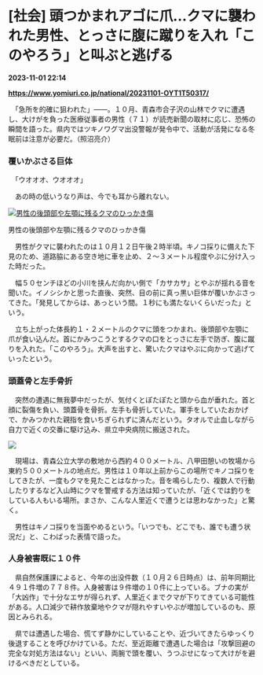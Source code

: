 # [社会] 頭つかまれアゴに爪…クマに襲われた男性、とっさに腹に蹴りを入れ「このやろう」と叫ぶと逃げる

**2023-11-01 22:14**

**https://www.yomiuri.co.jp/national/20231101-OYT1T50317/**

　「急所を的確に狙われた」――。１０月、青森市合子沢の山林でクマに遭遇し、大けがを負った医療従事者の男性（７１）が読売新聞の取材に応じ、恐怖の瞬間を語った。県内ではツキノワグマ出没警報が発令中で、活動が活発になる冬眠前は注意が必要だ。（照沼亮介）

### 覆いかぶさる巨体

　「ウオオオ、ウオオオ」

　あの時の低いうなり声は、今でも耳から離れない。

[![男性の後頭部や左顎に残るクマのひっかき傷](https://www.yomiuri.co.jp/media/2023/11/20231101-OYT1I50190-1.jpg)](https://www.yomiuri.co.jp/pluralphoto/20231101-OYT1I50190/)

男性の後頭部や左顎に残るクマのひっかき傷

　男性がクマに襲われたのは１０月１２日午後２時半頃。キノコ採りに備えた下見のため、道路脇にある空き地に車を止め、２～３メートル程度やぶに分け入った時だった。

　幅５０センチほどの小川を挟んだ向かい側で「カサカサ」とやぶが揺れる音を聞いた。イノシシかと思った直後、突然、目の前に真っ黒い巨体が覆いかぶさってきた。「発見してからは、あっという間。１秒にも満たないくらいだった」という。

　立ち上がった体長約１・２メートルのクマに頭をつかまれ、後頭部や左顎に爪が食い込んだ。首にかみつこうとするクマの口をとっさに左手で防ぎ、腹に蹴りを入れた。「このやろう」。大声を出すと、驚いたクマはやぶに向かって逃げていったという。

### 頭蓋骨と左手骨折

　突然の遭遇に無我夢中だったが、気付くとぽたぽたと頭から血が垂れた。首と顔に裂傷を負い、頭蓋骨を骨折。左手も骨折していた。軍手をしていたおかげで、かみつかれた親指を食いちぎられずに済んだという。タオルで止血しながら自力で近くの交番に駆け込み、県立中央病院に搬送された。

[![](https://www.yomiuri.co.jp/media/2023/11/20231101-OYT1I50189-1.jpg)](https://www.yomiuri.co.jp/pluralphoto/20231101-OYT1I50189/)

　現場は、青森公立大学の敷地から西約４００メートル、八甲田憩いの牧場から東約５００メートルの地点だ。男性は１０年以上前からこの場所でキノコ採りをしてきたが、一度もクマを見たことはなかった。音を鳴らしたり、複数人で行動したりするなど入山時にクマを警戒する方法は知っていたが、「近くでは釣りをしている人もいる場所。まさか、こんな人里近くで遭うとは思わなかった」と驚く。

　男性はキノコ採りを当面やめるという。「いつでも、どこでも、誰でも遭う状況だ」と、こわばった表情で語った。

### 人身被害既に１０件

　県自然保護課によると、今年の出没件数（１０月２６日時点）は、前年同期比４９１件増の７７８件。人身被害は９件増の１０件に上っている。ブナの実が「大凶作」で十分なエサが得られず、人里近くまでクマが下りてきている可能性がある。人口減少で耕作放棄地やクマが隠れやすいやぶが増加しているのも、原因とみられる。

　県では遭遇した場合、慌てず静かにしていることや、近づいてきたらゆっくり後退することを呼びかけている。ただ、至近距離で遭遇した場合は「攻撃回避の完全な対処方法はない」といい、両腕で頭を覆い、うつぶせになって大けがを避けるべきだとしている。